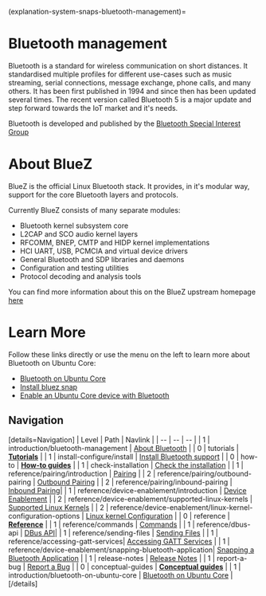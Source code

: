 (explanation-system-snaps-bluetooth-management)=
# Bluetooth management


Bluetooth is a standard for wireless communication on short distances. It standardised multiple profiles for different use-cases such as music streaming, serial connections, message exchange, phone calls, and many others. It has been first published in 1994 and since then has been updated several times. The recent version called Bluetooth 5 is a major update and step forward towards the IoT market and it's needs.

Bluetooth is developed and published by the [Bluetooth Special Interest Group](http://www.bluetooth.com/)

# About BlueZ

BlueZ is the official Linux Bluetooth stack. It provides, in it's modular way, support for the core Bluetooth layers and protocols.

Currently BlueZ consists of many separate modules:

* Bluetooth kernel subsystem core
* L2CAP and SCO audio kernel layers
* RFCOMM, BNEP, CMTP and HIDP kernel implementations
* HCI UART, USB, PCMCIA and virtual device drivers
* General Bluetooth and SDP libraries and daemons
* Configuration and testing utilities
* Protocol decoding and analysis tools

You can find more information about this on the BlueZ upstream homepage [here](http://www.bluez.org/)

# Learn More

Follow these links directly or use the menu on the left to learn more about Bluetooth on Ubuntu Core:

* [Bluetooth on Ubuntu Core](/)
* [Install bluez snap](/)
* [Enable an Ubuntu Core device with Bluetooth](/)

<!-- Metadata for discourse module -->

## Navigation

[details=Navigation]
| Level | Path | Navlink |
| -- | -- | -- |
| 1 | introduction/bluetooth-management  | [About Bluetooth](/explanation/system-snaps/bluetooth-management) |
| 0 | tutorials | **[Tutorials](/tutorials/index)** |
| 1 | install-configure/install | [Install Bluetooth support](/) |
| 0 | how-to | **[How-to guides](/)** |
| 1 | check-installation | [Check the installation](/) |
| 1 | reference/pairing/introduction | [Pairing](/) |
| 2 | reference/pairing/outbound-pairing | [Outbound Pairing](/) |
| 2 | reference/pairing/inbound-pairing | [Inbound Pairing](https://discourse.ubuntu.com/t/inbound-pairing/19982)|
| 1 | reference/device-enablement/introduction |  [Device Enablement](https://discourse.ubuntu.com/t/device-enablement-with-bluetooth/19988) |
| 2 | reference/device-enablement/supported-linux-kernels | [Supported Linux Kernels](https://discourse.ubuntu.com/t/supported-linux-kernels/19989) |
| 2 | reference/device-enablement/linux-kernel-configuration-options | [Linux kernel Configuration](https://discourse.ubuntu.com/t/linux-kernel-configuration-options/19990) |
| 0 | reference | **[Reference](/reference/index)** |
| 1 | reference/commands | [Commands](https://discourse.ubuntu.com/t/bluez-commands/19976) |
| 1 | reference/dbus-api | [DBus API](https://discourse.ubuntu.com/t/bluez-dbus-api/19977)|
| 1 | reference/sending-files | [Sending Files](https://discourse.ubuntu.com/t/sending-files/19986) |
| 1 | reference/accessing-gatt-services| [Accessing GATT Services](https://discourse.ubuntu.com/t/accessing-gatt-services/19987) |
| 1 | reference/device-enablement/snapping-bluetooth-application| [Snapping a Bluetooth Application](https://discourse.ubuntu.com/t/snapping-bluetooth-enabled-application/19991) |
| 1 | release-notes | [Release Notes](https://discourse.ubuntu.com/t/bluez-release-notes/19992) |
| 1 | report-a-bug | [Report a Bug](https://discourse.ubuntu.com/t/wifi-ap-report-a-bug/19970) |
| 0 | conceptual-guides | **[Conceptual guides](/explanation/index)** | 
| 1 | introduction/bluetooth-on-ubuntu-core  | [Bluetooth on Ubuntu Core](https://discourse.ubuntu.com/t/bluetooth-on-ubuntu-core/19972) |
[/details]

